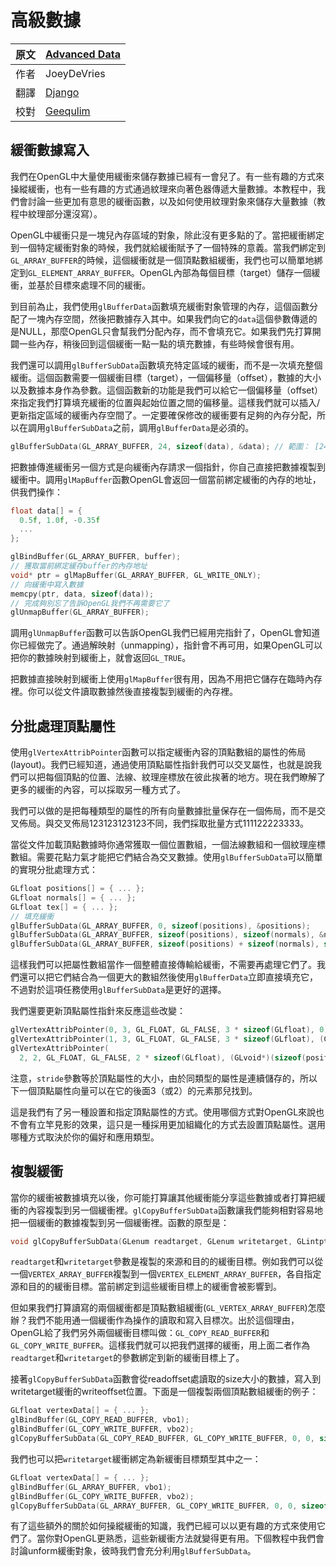 # 高級數據

原文     | [Advanced Data](http://learnopengl.com/#!Advanced-OpenGL/Advanced-Data)
      ---|---
作者     | JoeyDeVries
翻譯     | [Django](http://bullteacher.com/)
校對     | [Geequlim](http://geequlim.com)

## 緩衝數據寫入

我們在OpenGL中大量使用緩衝來儲存數據已經有一會兒了。有一些有趣的方式來操縱緩衝，也有一些有趣的方式通過紋理來向著色器傳遞大量數據。本教程中，我們會討論一些更加有意思的緩衝函數，以及如何使用紋理對象來儲存大量數據（教程中紋理部分還沒寫）。

OpenGL中緩衝只是一塊兒內存區域的對象，除此沒有更多點的了。當把緩衝綁定到一個特定緩衝對象的時候，我們就給緩衝賦予了一個特殊的意義。當我們綁定到`GL_ARRAY_BUFFER`的時候，這個緩衝就是一個頂點數組緩衝，我們也可以簡單地綁定到`GL_ELEMENT_ARRAY_BUFFER`。OpenGL內部為每個目標（target）儲存一個緩衝，並基於目標來處理不同的緩衝。

到目前為止，我們使用`glBufferData`函數填充緩衝對象管理的內存，這個函數分配了一塊內存空間，然後把數據存入其中。如果我們向它的`data`這個參數傳遞的是NULL，那麼OpenGL只會幫我們分配內存，而不會填充它。如果我們先打算開闢一些內存，稍後回到這個緩衝一點一點的填充數據，有些時候會很有用。

我們還可以調用`glBufferSubData`函數填充特定區域的緩衝，而不是一次填充整個緩衝。這個函數需要一個緩衝目標（target），一個偏移量（offset），數據的大小以及數據本身作為參數。這個函數新的功能是我們可以給它一個偏移量（offset）來指定我們打算填充緩衝的位置與起始位置之間的偏移量。這樣我們就可以插入/更新指定區域的緩衝內存空間了。一定要確保修改的緩衝要有足夠的內存分配，所以在調用`glBufferSubData`之前，調用`glBufferData`是必須的。

```c++
glBufferSubData(GL_ARRAY_BUFFER, 24, sizeof(data), &data); // 範圍： [24, 24 + sizeof(data)]
```

把數據傳進緩衝另一個方式是向緩衝內存請求一個指針，你自己直接把數據複製到緩衝中。調用`glMapBuffer`函數OpenGL會返回一個當前綁定緩衝的內存的地址，供我們操作：

```c++
float data[] = {
  0.5f, 1.0f, -0.35f
  ...
};

glBindBuffer(GL_ARRAY_BUFFER, buffer);
// 獲取當前綁定緩存buffer的內存地址
void* ptr = glMapBuffer(GL_ARRAY_BUFFER, GL_WRITE_ONLY);
// 向緩衝中寫入數據
memcpy(ptr, data, sizeof(data));
// 完成夠別忘了告訴OpenGL我們不再需要它了
glUnmapBuffer(GL_ARRAY_BUFFER);
```

調用`glUnmapBuffer`函數可以告訴OpenGL我們已經用完指針了，OpenGL會知道你已經做完了。通過解映射（unmapping），指針會不再可用，如果OpenGL可以把你的數據映射到緩衝上，就會返回`GL_TRUE`。

把數據直接映射到緩衝上使用`glMapBuffer`很有用，因為不用把它儲存在臨時內存裡。你可以從文件讀取數據然後直接複製到緩衝的內存裡。

## 分批處理頂點屬性

使用`glVertexAttribPointer`函數可以指定緩衝內容的頂點數組的屬性的佈局(layout)。我們已經知道，通過使用頂點屬性指針我們可以交叉屬性，也就是說我們可以把每個頂點的位置、法線、紋理座標放在彼此挨著的地方。現在我們瞭解了更多的緩衝的內容，可以採取另一種方式了。

我們可以做的是把每種類型的屬性的所有向量數據批量保存在一個佈局，而不是交叉佈局。與交叉佈局123123123123不同，我們採取批量方式111122223333。

當從文件加載頂點數據時你通常獲取一個位置數組，一個法線數組和一個紋理座標數組。需要花點力氣才能把它們結合為交叉數據。使用`glBufferSubData`可以簡單的實現分批處理方式：

```c++
GLfloat positions[] = { ... };
GLfloat normals[] = { ... };
GLfloat tex[] = { ... };
// 填充緩衝
glBufferSubData(GL_ARRAY_BUFFER, 0, sizeof(positions), &positions);
glBufferSubData(GL_ARRAY_BUFFER, sizeof(positions), sizeof(normals), &normals);
glBufferSubData(GL_ARRAY_BUFFER, sizeof(positions) + sizeof(normals), sizeof(tex), &tex);
```

這樣我們可以把屬性數組當作一個整體直接傳輸給緩衝，不需要再處理它們了。我們還可以把它們結合為一個更大的數組然後使用`glBufferData`立即直接填充它，不過對於這項任務使用`glBufferSubData`是更好的選擇。

我們還要更新頂點屬性指針來反應這些改變：

```c++
glVertexAttribPointer(0, 3, GL_FLOAT, GL_FALSE, 3 * sizeof(GLfloat), 0);  
glVertexAttribPointer(1, 3, GL_FLOAT, GL_FALSE, 3 * sizeof(GLfloat), (GLvoid*)(sizeof(positions)));  
glVertexAttribPointer(
  2, 2, GL_FLOAT, GL_FALSE, 2 * sizeof(GLfloat), (GLvoid*)(sizeof(positions) + sizeof(normals)));
```

注意，`stride`參數等於頂點屬性的大小，由於同類型的屬性是連續儲存的，所以下一個頂點屬性向量可以在它的後面3（或2）的元素那兒找到。

這是我們有了另一種設置和指定頂點屬性的方式。使用哪個方式對OpenGL來說也不會有立竿見影的效果，這只是一種採用更加組織化的方式去設置頂點屬性。選用哪種方式取決於你的偏好和應用類型。

 ## 複製緩衝

當你的緩衝被數據填充以後，你可能打算讓其他緩衝能分享這些數據或者打算把緩衝的內容複製到另一個緩衝裡。`glCopyBufferSubData`函數讓我們能夠相對容易地把一個緩衝的數據複製到另一個緩衝裡。函數的原型是：

```c++
void glCopyBufferSubData(GLenum readtarget, GLenum writetarget, GLintptr readoffset, GLintptr writeoffset, GLsizeiptr size);
```

`readtarget`和`writetarget`參數是複製的來源和目的的緩衝目標。例如我們可以從一個`VERTEX_ARRAY_BUFFER`複製到一個`VERTEX_ELEMENT_ARRAY_BUFFER`，各自指定源和目的的緩衝目標。當前綁定到這些緩衝目標上的緩衝會被影響到。

但如果我們打算讀寫的兩個緩衝都是頂點數組緩衝(`GL_VERTEX_ARRAY_BUFFER`)怎麼辦？我們不能用通一個緩衝作為操作的讀取和寫入目標次。出於這個理由，OpenGL給了我們另外兩個緩衝目標叫做：`GL_COPY_READ_BUFFER`和`GL_COPY_WRITE_BUFFER`。這樣我們就可以把我們選擇的緩衝，用上面二者作為`readtarget`和`writetarget`的參數綁定到新的緩衝目標上了。

接著`glCopyBufferSubData`函數會從readoffset處讀取的size大小的數據，寫入到writetarget緩衝的writeoffset位置。下面是一個複製兩個頂點數組緩衝的例子：

```c++
GLfloat vertexData[] = { ... };
glBindBuffer(GL_COPY_READ_BUFFER, vbo1);
glBindBuffer(GL_COPY_WRITE_BUFFER, vbo2);
glCopyBufferSubData(GL_COPY_READ_BUFFER, GL_COPY_WRITE_BUFFER, 0, 0, sizeof(vertexData));
```

我們也可以把`writetarget`緩衝綁定為新緩衝目標類型其中之一：

```c++
GLfloat vertexData[] = { ... };
glBindBuffer(GL_ARRAY_BUFFER, vbo1);
glBindBuffer(GL_COPY_WRITE_BUFFER, vbo2);
glCopyBufferSubData(GL_ARRAY_BUFFER, GL_COPY_WRITE_BUFFER, 0, 0, sizeof(vertexData));
```

有了這些額外的關於如何操縱緩衝的知識，我們已經可以以更有趣的方式來使用它們了。當你對OpenGL更熟悉，這些新緩衝方法就變得更有用。下個教程中我們會討論unform緩衝對象，彼時我們會充分利用`glBufferSubData`。
